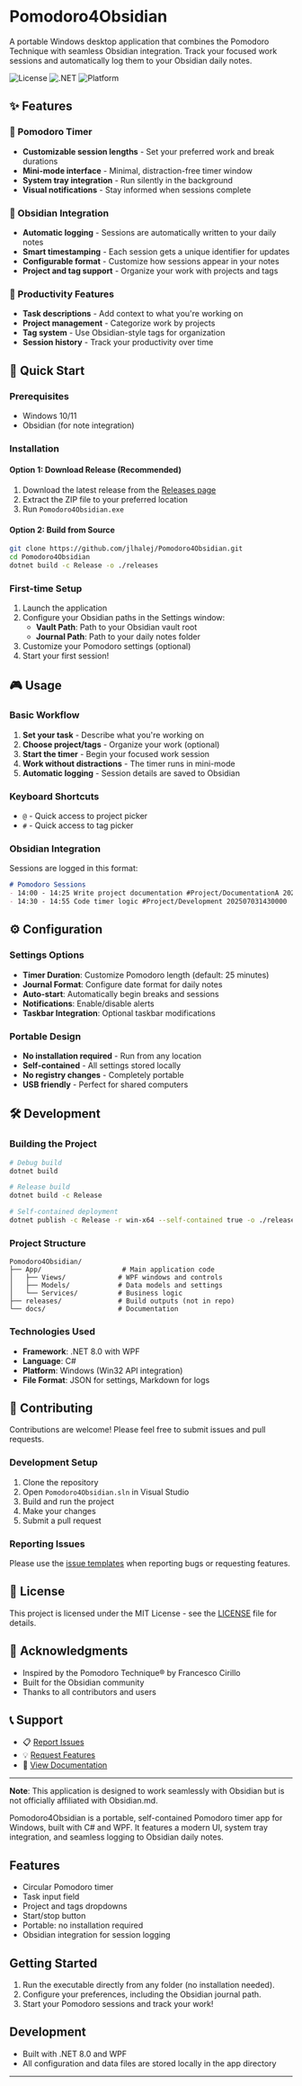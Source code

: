 # Pomodoro4Obsidian

A portable Windows desktop application that combines the Pomodoro Technique with seamless Obsidian integration. Track your focused work sessions and automatically log them to your Obsidian daily notes.

![License](https://img.shields.io/badge/license-MIT-blue.svg)
![.NET](https://img.shields.io/badge/.NET-8.0-purple.svg)
![Platform](https://img.shields.io/badge/platform-Windows-lightgrey.svg)

## ✨ Features

### 🍅 Pomodoro Timer
- **Customizable session lengths** - Set your preferred work and break durations
- **Mini-mode interface** - Minimal, distraction-free timer window
- **System tray integration** - Run silently in the background
- **Visual notifications** - Stay informed when sessions complete

### 📝 Obsidian Integration
- **Automatic logging** - Sessions are automatically written to your daily notes
- **Smart timestamping** - Each session gets a unique identifier for updates
- **Configurable format** - Customize how sessions appear in your notes
- **Project and tag support** - Organize your work with projects and tags

### 🎯 Productivity Features
- **Task descriptions** - Add context to what you're working on
- **Project management** - Categorize work by projects
- **Tag system** - Use Obsidian-style tags for organization
- **Session history** - Track your productivity over time

## 🚀 Quick Start

### Prerequisites
- Windows 10/11
- Obsidian (for note integration)

### Installation

#### Option 1: Download Release (Recommended)
1. Download the latest release from the [Releases page](../../releases)
2. Extract the ZIP file to your preferred location
3. Run `Pomodoro4Obsidian.exe`

#### Option 2: Build from Source
```bash
git clone https://github.com/jlhalej/Pomodoro4Obsidian.git
cd Pomodoro4Obsidian
dotnet build -c Release -o ./releases
```

### First-time Setup
1. Launch the application
2. Configure your Obsidian paths in the Settings window:
   - **Vault Path**: Path to your Obsidian vault root
   - **Journal Path**: Path to your daily notes folder
3. Customize your Pomodoro settings (optional)
4. Start your first session!

## 🎮 Usage

### Basic Workflow
1. **Set your task** - Describe what you're working on
2. **Choose project/tags** - Organize your work (optional)
3. **Start the timer** - Begin your focused work session
4. **Work without distractions** - The timer runs in mini-mode
5. **Automatic logging** - Session details are saved to Obsidian

### Keyboard Shortcuts
- `@` - Quick access to project picker
- `#` - Quick access to tag picker

### Obsidian Integration
Sessions are logged in this format:
```markdown
# Pomodoro Sessions
- 14:00 - 14:25 Write project documentation #Project/DocumentationA 202507031400000
- 14:30 - 14:55 Code timer logic #Project/Development 202507031430000
```

## ⚙️ Configuration

### Settings Options
- **Timer Duration**: Customize Pomodoro length (default: 25 minutes)
- **Journal Format**: Configure date format for daily notes
- **Auto-start**: Automatically begin breaks and sessions
- **Notifications**: Enable/disable alerts
- **Taskbar Integration**: Optional taskbar modifications

### Portable Design
- **No installation required** - Run from any location
- **Self-contained** - All settings stored locally
- **No registry changes** - Completely portable
- **USB friendly** - Perfect for shared computers

## 🛠️ Development

### Building the Project
```bash
# Debug build
dotnet build

# Release build
dotnet build -c Release

# Self-contained deployment
dotnet publish -c Release -r win-x64 --self-contained true -o ./releases
```

### Project Structure
```
Pomodoro4Obsidian/
├── App/                    # Main application code
│   ├── Views/             # WPF windows and controls
│   ├── Models/            # Data models and settings
│   └── Services/          # Business logic
├── releases/              # Build outputs (not in repo)
└── docs/                  # Documentation
```

### Technologies Used
- **Framework**: .NET 8.0 with WPF
- **Language**: C#
- **Platform**: Windows (Win32 API integration)
- **File Format**: JSON for settings, Markdown for logs

## 🤝 Contributing

Contributions are welcome! Please feel free to submit issues and pull requests.

### Development Setup
1. Clone the repository
2. Open `Pomodoro4Obsidian.sln` in Visual Studio
3. Build and run the project
4. Make your changes
5. Submit a pull request

### Reporting Issues
Please use the [issue templates](../../issues/new/choose) when reporting bugs or requesting features.

## 📄 License

This project is licensed under the MIT License - see the [LICENSE](LICENSE) file for details.

## 🙏 Acknowledgments

- Inspired by the Pomodoro Technique® by Francesco Cirillo
- Built for the Obsidian community
- Thanks to all contributors and users

## 📞 Support

- 📋 [Report Issues](../../issues)
- 💡 [Request Features](../../issues/new?template=feature_request.md)
- 📖 [View Documentation](../../wiki)

---

**Note**: This application is designed to work seamlessly with Obsidian but is not officially affiliated with Obsidian.md.

Pomodoro4Obsidian is a portable, self-contained Pomodoro timer app for Windows, built with C# and WPF. It features a modern UI, system tray integration, and seamless logging to Obsidian daily notes.

## Features
- Circular Pomodoro timer
- Task input field
- Project and tags dropdowns
- Start/stop button
- Portable: no installation required
- Obsidian integration for session logging

## Getting Started
1. Run the executable directly from any folder (no installation needed).
2. Configure your preferences, including the Obsidian journal path.
3. Start your Pomodoro sessions and track your work!

## Development
- Built with .NET 8.0 and WPF
- All configuration and data files are stored locally in the app directory

---


